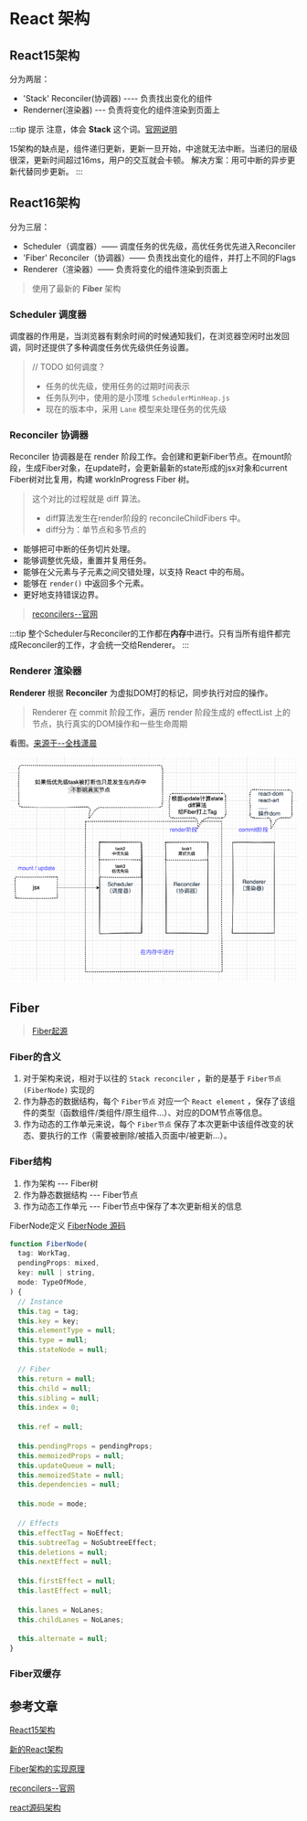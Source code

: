 # React 架构

## React15架构

分为两层：

- 'Stack' Reconciler(协调器) ---- 负责找出变化的组件
- Renderner(渲染器) --- 负责将变化的组件渲染到页面上

:::tip 提示
注意，体会 **Stack** 这个词。[官网说明](https://zh-hans.reactjs.org/docs/implementation-notes.html)

15架构的缺点是，组件递归更新，更新一旦开始，中途就无法中断。当递归的层级很深，更新时间超过16ms，用户的交互就会卡顿。
解决方案：用可中断的异步更新代替同步更新。
:::

## React16架构

分为三层：

- Scheduler（调度器）—— 调度任务的优先级，高优任务优先进入Reconciler
- 'Fiber' Reconciler（协调器）—— 负责找出变化的组件，并打上不同的Flags
- Renderer（渲染器）—— 负责将变化的组件渲染到页面上

> 使用了最新的 **Fiber** 架构

### Scheduler 调度器

调度器的作用是，当浏览器有剩余时间的时候通知我们，在浏览器空闲时出发回调，同时还提供了多种调度任务优先级供任务设置。

> // TODO 如何调度？
> - 任务的优先级，使用任务的过期时间表示
> - 任务队列中，使用的是小顶堆 `SchedulerMinHeap.js`
> - 现在的版本中，采用 `Lane` 模型来处理任务的优先级

### Reconciler 协调器

Reconciler 协调器是在 render 阶段工作。会创建和更新Fiber节点。在mount阶段，生成Fiber对象，在update时，会更新最新的state形成的jsx对象和current Fiber树对比复用，构建 workInProgress Fiber 树。

> 这个对比的过程就是 diff 算法。
> - diff算法发生在render阶段的 reconcileChildFibers 中。
> - diff分为：单节点和多节点的

- 能够把可中断的任务切片处理。
- 能够调整优先级，重置并复用任务。
- 能够在父元素与子元素之间交错处理，以支持 React 中的布局。
- 能够在 `render()` 中返回多个元素。
- 更好地支持错误边界。

> [reconcilers--官网](https://zh-hans.reactjs.org/docs/codebase-overview.html#reconcilers)

:::tip
整个Scheduler与Reconciler的工作都在**内存**中进行。只有当所有组件都完成Reconciler的工作，才会统一交给Renderer。
:::

### Renderer 渲染器

**Renderer** 根据 **Reconciler** 为虚拟DOM打的标记，同步执行对应的操作。

> Renderer 在 commit 阶段工作，遍历 render 阶段生成的 effectList 上的节点，执行真实的DOM操作和一些生命周期

看图。[来源于--全栈潇晨](https://xiaochen1024.com/courseware/60b1b2f6cf10a4003b634718/60b1b328cf10a4003b63471b)

![react_reconciler](../.vuepress/public/img/react/react_reconciler.png)

## Fiber

> [Fiber起源](https://github.com/acdlite/react-fiber-architecture)

### Fiber的含义

1. 对于架构来说，相对于以往的 `Stack reconciler` ，新的是基于 `Fiber节点(FiberNode)` 实现的
2. 作为静态的数据结构，每个 `Fiber节点` 对应一个 `React element` ，保存了该组件的类型（函数组件/类组件/原生组件...）、对应的DOM节点等信息。
3. 作为动态的工作单元来说，每个 `Fiber节点` 保存了本次更新中该组件改变的状态、要执行的工作（需要被删除/被插入页面中/被更新...）。

### Fiber结构

1. 作为架构 --- Fiber树
2. 作为静态数据结构 --- Fiber节点
3. 作为动态工作单元 --- Fiber节点中保存了本次更新相关的信息

FiberNode定义 [FiberNode 源码](https://github.com/facebook/react/blob/1fb18e22ae66fdb1dc127347e169e73948778e5a/packages/react-reconciler/src/ReactFiber.new.js#L117)

```js
function FiberNode(
  tag: WorkTag,
  pendingProps: mixed,
  key: null | string,
  mode: TypeOfMode,
) {
  // Instance
  this.tag = tag;
  this.key = key;
  this.elementType = null;
  this.type = null;
  this.stateNode = null;

  // Fiber
  this.return = null;
  this.child = null;
  this.sibling = null;
  this.index = 0;

  this.ref = null;

  this.pendingProps = pendingProps;
  this.memoizedProps = null;
  this.updateQueue = null;
  this.memoizedState = null;
  this.dependencies = null;

  this.mode = mode;

  // Effects
  this.effectTag = NoEffect;
  this.subtreeTag = NoSubtreeEffect;
  this.deletions = null;
  this.nextEffect = null;

  this.firstEffect = null;
  this.lastEffect = null;

  this.lanes = NoLanes;
  this.childLanes = NoLanes;

  this.alternate = null;
}
```

### Fiber双缓存
## 参考文章

[React15架构](https://react.iamkasong.com/preparation/oldConstructure.html)

[新的React架构](https://react.iamkasong.com/preparation/newConstructure.html)

[Fiber架构的实现原理](https://react.iamkasong.com/process/fiber.html)

[reconcilers--官网](https://zh-hans.reactjs.org/docs/codebase-overview.html#reconcilers)

[react源码架构](https://xiaochen1024.com/courseware/60b1b2f6cf10a4003b634718/60b1b328cf10a4003b63471b)

